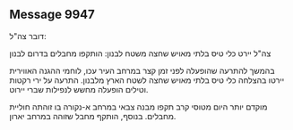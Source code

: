 ## Message 9947

דובר צה"ל:

צה"ל יירט כלי טיס בלתי מאויש שחצה משטח לבנון: הותקפו מחבלים בדרום לבנון

בהמשך להתרעה שהופעלה לפני זמן קצר במרחב העיר עכו, לוחמי ההגנה האווירית יירטו בהצלחה כלי טיס בלתי מאויש שחצה לשטח הארץ מלבנון.
התרעה על ירי רקטות וטילים הופעלה מחשש לנפילות שברי יירוט.

מוקדם יותר היום מטוסי קרב תקפו מבנה צבאי במרחב א-נקורה בו זוהתה חוליית מחבלים. בנוסף, הותקף מחבל שזוהה במרחב יארון.

